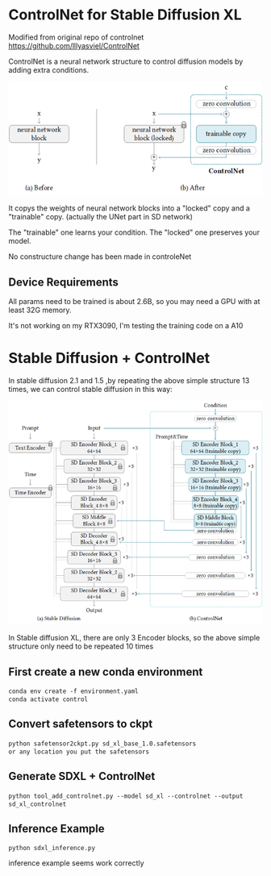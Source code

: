 # ControlNet for Stable Diffusion XL

Modified from original repo of controlnet https://github.com/lllyasviel/ControlNet

ControlNet is a neural network structure to control diffusion models by adding extra conditions.

![img](github_page/he.png)

It copys the weights of neural network blocks into a "locked" copy and a "trainable" copy. (actually the UNet part in SD network)

The "trainable" one learns your condition. The "locked" one preserves your model. 

No constructure change has been made in controleNet

## Device Requirements
All params need to be trained is about 2.6B, so you may need a GPU with at least 32G memory.

It's not working on my RTX3090, I'm testing the training code on a A10


# Stable Diffusion + ControlNet

In stable diffusion 2.1 and 1.5 ,by repeating the above simple structure 13 times, we can control stable diffusion in this way:

![img](github_page/sd.png)

In Stable diffusion XL, there are only 3 Encoder blocks, so  the above simple structure only need to be repeated 10 times




## First create a new conda environment

    conda env create -f environment.yaml
    conda activate control

## Convert safetensors to ckpt
    
    python safetensor2ckpt.py sd_xl_base_1.0.safetensors
    or any location you put the safetensors

## Generate SDXL + ControlNet

    python tool_add_controlnet.py --model sd_xl --controlnet --output sd_xl_controlnet

## Inference Example

    python sdxl_inference.py

inference example seems work correctly


